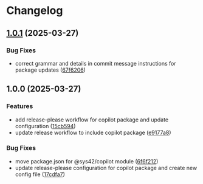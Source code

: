 # Changelog

## [1.0.1](https://github.com/receter/sys42/compare/copilot-v1.0.0...copilot-v1.0.1) (2025-03-27)


### Bug Fixes

* correct grammar and details in commit message instructions for package updates ([67f6206](https://github.com/receter/sys42/commit/67f6206afbd77c11d9643bb836418bee79e8394b))

## 1.0.0 (2025-03-27)


### Features

* add release-please workflow for copilot package and update configuration ([15cb594](https://github.com/receter/sys42/commit/15cb5945791c824f0b512a4b8b10e4dd4a35e623))
* update release workflow to include copilot package ([e9177a8](https://github.com/receter/sys42/commit/e9177a80a3721eb4f6a2cafee08a83b8933a92ec))


### Bug Fixes

* move package.json for @sys42/copilot module ([6f6f212](https://github.com/receter/sys42/commit/6f6f2122603a7d9315b6474ddb3bcebf5b2d149b))
* update release-please configuration for copilot package and create new config file ([17cdfa7](https://github.com/receter/sys42/commit/17cdfa72b39883bd7e860cc8005518784fedaecc))
